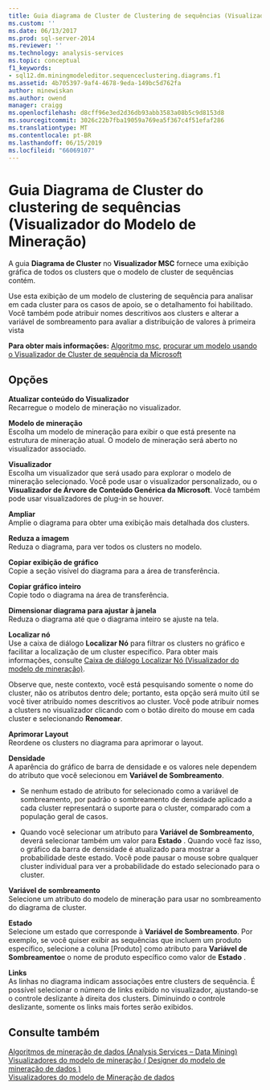 ```yaml
---
title: Guia diagrama de Cluster de Clustering de sequências (Visualizador do modelo de mineração | Microsoft Docs
ms.custom: ''
ms.date: 06/13/2017
ms.prod: sql-server-2014
ms.reviewer: ''
ms.technology: analysis-services
ms.topic: conceptual
f1_keywords:
- sql12.dm.miningmodeleditor.sequenceclustering.diagrams.f1
ms.assetid: 4b705397-9af4-4678-9eda-149bc5d762fa
author: minewiskan
ms.author: owend
manager: craigg
ms.openlocfilehash: d8cff96e3ed2d36db93abb3583a08b5c9d8153d8
ms.sourcegitcommit: 3026c22b7fba19059a769ea5f367c4f51efaf286
ms.translationtype: MT
ms.contentlocale: pt-BR
ms.lasthandoff: 06/15/2019
ms.locfileid: "66069107"
---
```

# <a name="sequence-clustering-cluster-diagram-tab-mining-model-viewer"></a>Guia Diagrama de Cluster do clustering de sequências (Visualizador do Modelo de Mineração)
  A guia **Diagrama de Cluster** no **Visualizador MSC** fornece uma exibição gráfica de todos os clusters que o modelo de cluster de sequências contém.  
  
 Use esta exibição de um modelo de clustering de sequência para analisar em cada cluster para os casos de apoio, se o detalhamento foi habilitado. Você também pode atribuir nomes descritivos aos clusters e alterar a variável de sombreamento para avaliar a distribuição de valores à primeira vista  
  
 **Para obter mais informações:** [Algoritmo msc](data-mining/microsoft-sequence-clustering-algorithm.md), [procurar um modelo usando o Visualizador de Cluster de sequência da Microsoft](data-mining/browse-a-model-using-the-microsoft-sequence-cluster-viewer.md)  
  
## <a name="options"></a>Opções  
 **Atualizar conteúdo do Visualizador**  
 Recarregue o modelo de mineração no visualizador.  
  
 **Modelo de mineração**  
 Escolha um modelo de mineração para exibir o que está presente na estrutura de mineração atual. O modelo de mineração será aberto no visualizador associado.  
  
 **Visualizador**  
 Escolha um visualizador que será usado para explorar o modelo de mineração selecionado. Você pode usar o visualizador personalizado, ou o **Visualizador de Árvore de Conteúdo Genérica da Microsoft**. Você também pode usar visualizadores de plug-in se houver.  
  
 **Ampliar**  
 Amplie o diagrama para obter uma exibição mais detalhada dos clusters.  
  
 **Reduza a imagem**  
 Reduza o diagrama, para ver todos os clusters no modelo.  
  
 **Copiar exibição de gráfico**  
 Copie a seção visível do diagrama para a área de transferência.  
  
 **Copiar gráfico inteiro**  
 Copie todo o diagrama na área de transferência.  
  
 **Dimensionar diagrama para ajustar à janela**  
 Reduza o diagrama até que o diagrama inteiro se ajuste na tela.  
  
 **Localizar nó**  
 Use a caixa de diálogo **Localizar Nó** para filtrar os clusters no gráfico e facilitar a localização de um cluster específico. Para obter mais informações, consulte [Caixa de diálogo Localizar Nó &#40;Visualizador do modelo de mineração&#41;](find-node-dialog-box-mining-model-viewer.md).  
  
 Observe que, neste contexto, você está pesquisando somente o nome do cluster, não os atributos dentro dele; portanto, esta opção será muito útil se você tiver atribuído nomes descritivos ao cluster. Você pode atribuir nomes a clusters no visualizador clicando com o botão direito do mouse em cada cluster e selecionando **Renomear**.  
  
 **Aprimorar Layout**  
 Reordene os clusters no diagrama para aprimorar o layout.  
  
 **Densidade**  
 A aparência do gráfico de barra de densidade e os valores nele dependem do atributo que você selecionou em **Variável de Sombreamento**.  
  
-   Se nenhum estado de atributo for selecionado como a variável de sombreamento, por padrão o sombreamento de densidade aplicado a cada cluster representará o suporte para o cluster, comparado com a população geral de casos.  
  
-   Quando você selecionar um atributo para **Variável de Sombreamento**, deverá selecionar também um valor para **Estado** . Quando você faz isso, o gráfico da barra de densidade é atualizado para mostrar a probabilidade deste estado. Você pode pausar o mouse sobre qualquer cluster individual para ver a probabilidade do estado selecionado para o cluster.  
  
 **Variável de sombreamento**  
 Selecione um atributo do modelo de mineração para usar no sombreamento do diagrama de cluster.  
  
 **Estado**  
 Selecione um estado que corresponde à **Variável de Sombreamento**. Por exemplo, se você quiser exibir as sequências que incluem um produto específico, selecione a coluna [Produto] como atributo para **Variável de Sombreamento**e o nome de produto específico como valor de **Estado** .  
  
 **Links**  
 As linhas no diagrama indicam associações entre clusters de sequência. É possível selecionar o número de links exibido no visualizador, ajustando-se o controle deslizante à direita dos clusters. Diminuindo o controle deslizante, somente os links mais fortes serão exibidos.  
  
## <a name="see-also"></a>Consulte também  
 [Algoritmos de mineração de dados &#40;Analysis Services – Data Mining&#41;](data-mining/data-mining-algorithms-analysis-services-data-mining.md)   
 [Visualizadores do modelo de mineração &#40; Designer do modelo de mineração de dados &#41;](mining-model-viewers-data-mining-model-designer.md)   
 [Visualizadores do modelo de Mineração de dados](data-mining/data-mining-model-viewers.md)  
  
  
